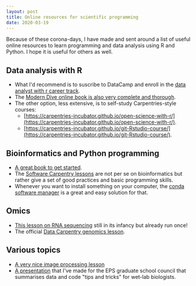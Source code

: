 ```yaml
---
layout: post
title: Online resources for scientific programming
date: 2020-03-19
---
```


Because of these corona-days, I have made and sent around a list of useful online resources to learn programming and data analysis using R and Python. I hope it is useful for others as well.


## Data analysis with R

* What I'd recommend is to suscribe to DataCamp and enroll in the [data analyst with r career track](https://learn.datacamp.com/career-tracks/data-analyst-with-r).
* The [Modern Dive online book is also very complete and thorough](https://moderndive.com/index.html).  
* The other option, less extensive, is to self-study Carpentries-style courses: 
  * [https://carpentries-incubator.github.io/open-science-with-r/](https://carpentries-incubator.github.io/open-science-with-r/). 
  * [https://carpentries-incubator.github.io/git-Rstudio-course/](https://carpentries-incubator.github.io/git-Rstudio-course/).
 
## Bioinformatics and Python programming
* [A great book to get started](https://vincebuffalo.com/book/). 
* The [Software Carpentry lessons](https://software-carpentry.org/lessons/) are not per se on bioinformatics but rather give a set of good practices and basic programming skills.
* Whenever you want to install something on your computer, the [conda software manager](https://carpentries-incubator.github.io/introduction-to-conda-for-data-scientists/index.html) is a great and easy solution for that.

## Omics
* [This lesson on RNA sequencing](https://scienceparkstudygroup.github.io/rna-seq-lesson/) still in its infancy but already run once!  
* The official [Data Carpentry genomics lesson](https://datacarpentry.org/genomics-workshop/). 

## Various topics
* [A very nice image processing lesson](https://datacarpentry.org/image-processing/ )
* [A presentation](https://zenodo.org/record/2561849) that I've made for the EPS graduate school council that summarises data and code "tips and tricks" for wet-lab biologists.